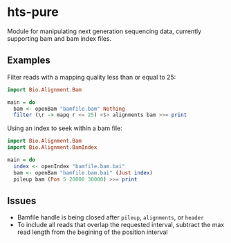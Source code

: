 # hts-pure
Module for manipulating next generation sequencing data, currently supporting
bam and bam index files.

## Examples
Filter reads with a mapping quality less than or equal to 25:

```haskell
import Bio.Alignment.Bam

main = do
  bam <- openBam "bamfile.bam" Nothing
  filter (\r -> mapq r <= 25) <$> alignments bam >>= print
```

Using an index to seek within a bam file:

```haskell
import Bio.Alignment.Bam
import Bio.Alignment.BamIndex

main = do
  index <- openIndex "bamfile.bam.bai"
  bam <- openBam "bamfile.bam.bai" (Just index)
  pileup bam (Pos 5 20000 30000) >>= print
```

## Issues
  * Bamfile handle is being closed after `pileup`, `alignments`, or `header`
  * To include all reads that overlap the requested interval, subtract the
    max read length from the begining of the position interval
